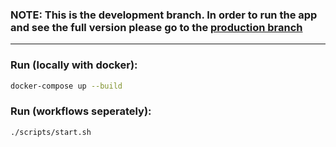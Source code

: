 ### NOTE: This is the development branch. In order to run the app and see the full version please go to the [production branch](https://github.com/yashar2028/MedPort/tree/medport_prod)

---

### Run (locally with docker):
```bash
docker-compose up --build
```

### Run (workflows seperately):
```bash
./scripts/start.sh
```
